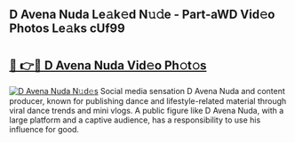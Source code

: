 ## D Avena Nuda Le𝚊k𝚎d N𝚞𝚍e - Part-aWD Vid𝚎o Photos Le𝚊ks cUf99

# <h2><a href="http://fbco49.evod.top/?m=D+Avena+Nuda">🔗 👉🔴 D Avena Nuda Vid𝚎o Ph𝚘t𝚘s</a></h2>

[![D Avena Nuda N𝚞d𝚎s](https://i.imgur.com/8V9OHl7.gif)](http://fbco49.evod.top/?m=D+Avena+Nuda)
Social media sensation D Avena Nuda and content producer, known for publishing dance and lifestyle-related material through viral dance trends and mini vlogs. A public figure like D Avena Nuda, with a large platform and a captive audience, has a responsibility to use his influence for good. 
